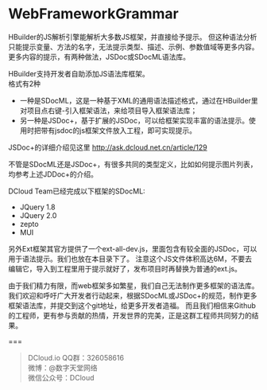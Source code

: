 WebFrameworkGrammar
===================

HBuilder的JS解析引擎能解析大多数JS框架，并直接给予提示。
但这种语法分析只能提示变量、方法的名字，无法提示类型、描述、示例、参数值域等更多内容。
更多内容的提示，有两种做法，JSDoc或SDocML语法库。

HBuilder支持开发者自助添加JS语法库框架。    
格式有2种
- 一种是SDocML，这是一种基于XML的通用语法描述格式，通过在HBuilder里对项目点右键-引入框架语法，来给项目导入框架语法库；
- 另一种是JSDoc+，基于扩展的JSDoc，可以给框架实现丰富的语法提示。使用时把带有jsdoc的js框架文件放入工程，即可实现提示。

JSDoc+的详细介绍见这里 http://ask.dcloud.net.cn/article/129

不管是SDocML还是JSDoc+，有很多共同的类型定义，比如如何提示图片列表，均参考上述JDDoc+的介绍。

DCloud Team已经完成以下框架的SDocML:
* JQuery 1.8
* JQuery 2.0
* zepto
* MUI

另外Ext框架其官方提供了一个ext-all-dev.js，里面包含有较全面的JSDoc，可以用于语法提示。我们也放在本目录下了。
注意这个JS文件体积高达6M，不要去编辑它，导入到工程里用于提示就好了，发布项目时再替换为普通的ext.js。

由于我们精力有限，而web框架多如繁星，我们自己无法制作更多框架的语法库。
我们欢迎和呼吁广大开发者行动起来，根据SDocML或JSDoc+的规范，制作更多框架语法库，并提交到这个git地址，给更多开发者造福。
而且我们相信来Github的工程师，更有参与贡献的热情，开发世界的完美，正是这群工程师共同努力的结果。


===
> DCloud.io
> QQ群：326058616  
> 微博：@数字天堂网络  
> 微信公众号：DCloud   

